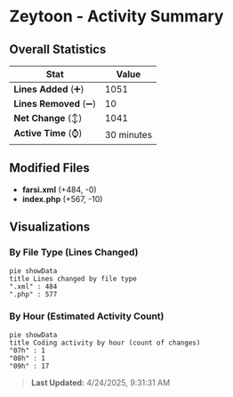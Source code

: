 # Zeytoon - Activity Summary 

## Overall Statistics

| Stat                   | Value                                                             |
| ---------------------- | ----------------------------------------------------------------- |
| **Lines Added** (➕)   | 1051                                          |
| **Lines Removed** (➖) | 10                                        |
| **Net Change** (↕)    | 1041                |
| **Active Time** (⌚)   | 30 minutes |


## Modified Files
- **farsi.xml** (+484, -0)
- **index.php** (+567, -10)

## Visualizations

### By File Type (Lines Changed)

```mermaid
pie showData
title Lines changed by file type
".xml" : 484
".php" : 577
```

### By Hour (Estimated Activity Count)

```mermaid
pie showData
title Coding activity by hour (count of changes)
"07h" : 1
"08h" : 1
"09h" : 17
```


> **Last Updated:** 4/24/2025, 9:31:31 AM